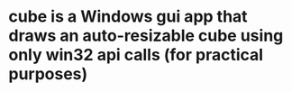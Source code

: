 # cube is a Windows gui app that draws an auto-resizable cube using only win32 api calls (for practical purposes)
